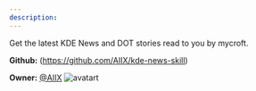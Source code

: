 ```yaml
---
description: 
---
```

Get the latest KDE News and DOT stories read to you by mycroft.

**Github:** (https://github.com/AIIX/kde-news-skill)

**Owner:** [@AIIX](https://github.com/AIIX) ![avatart](https://avatars3.githubusercontent.com/u/19663666?v=4)

